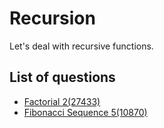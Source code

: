Recursion
==================
Let's deal with recursive functions.

List of questions
------------------

- [Factorial 2(27433)](https://github.com/yoru4890/coding_test/blob/main/baekjoon/recursion/27433.md)
- [Fibonacci Sequence 5(10870)](https://github.com/yoru4890/coding_test/blob/main/baekjoon/recursion/10870.md)
